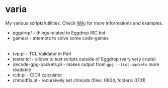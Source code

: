 # varia
My various scripts/utilities. Check [Wiki](https://github.com/wilkowy/varia/wiki) for more informations and examples.

- eggdrop/ - things related to Eggdrop IRC bot
- games/ - attempts to solve some code-games
######
- tvp.pl - TCL Validator in Perl
- tester.tcl - allows to test scripts outside of Eggdrop (very very crude)
- decode-gpg-packets.pl - makes output from `gpg --list-packets` more readable
- cidr.pl - CIDR calculator
- chmodfix.pl - recursively set chmods (files: 0604, folders: 0701)
